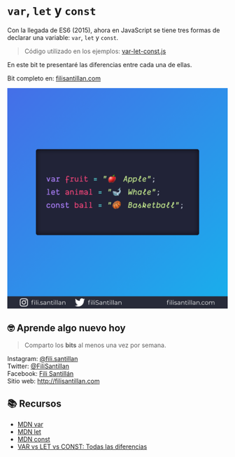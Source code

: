 # `var`, `let` y `const`

Con la llegada de ES6 (2015), ahora en JavaScript se tiene tres formas de
declarar una variable: `var`, `let` y `const`.

> Código utilizado en los ejemplos: [var-let-const.js](./var-let-const.js)

En este bit te presentaré las diferencias entre cada una de ellas.

Bit completo en:
[filisantillan.com](https://filisantillan.com/bits/var-let-const/)

![var let const](./var-let-const.png)

## 🤓 Aprende algo nuevo hoy

> Comparto los **bits** al menos una vez por semana.

Instagram: [@fili.santillan](https://www.instagram.com/fili.santillan/)  
Twitter: [@FiliSantillan](https://twitter.com/FiliSantillan)  
Facebook: [Fili Santillán](https://www.facebook.com/FiliSantillan96/)  
Sitio web: http://filisantillan.com

## 📚 Recursos

- [MDN var](https://developer.mozilla.org/en-US/docs/Web/JavaScript/Reference/Statements/var)
- [MDN let](https://developer.mozilla.org/en-US/docs/Web/JavaScript/Reference/Statements/let)
- [MDN const](https://developer.mozilla.org/en-US/docs/Web/JavaScript/Reference/Statements/const)
- [VAR vs LET vs CONST: Todas las diferencias](https://www.youtube.com/watch?v=ojrvxYcKeYg)
